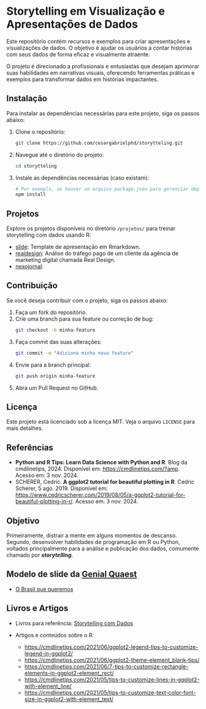 # Storytelling em Visualização e Apresentações de Dados

Este repositório contém recursos e exemplos para criar apresentações e visualizações de dados. O objetivo é ajudar os usuários a contar histórias com seus dados de forma eficaz e visualmente atraente.

O projeto é direcionado a profissionais e entusiastas que desejam aprimorar suas habilidades em narrativas visuais, oferecendo ferramentas práticas e exemplos para transformar dados em histórias impactantes.

## Instalação

Para instalar as dependências necessárias para este projeto, siga os passos abaixo:

1. Clone o repositório:
   ```bash
   git clone https://github.com/cesargabrielphd/storytteling.git
   ```

2. Navegue até o diretório do projeto:
   ```bash
   cd storytteling
   ```

3. Instale as dependências necessárias (caso existam):
   ```bash
   # Por exemplo, se houver um arquivo package.json para gerenciar dependências
   npm install
   ```

## Projetos

Explore os projetos disponíveis no diretório `/projetos/` para treinar storytelling com dados usando R:

- [slide](../projetos/slide/README.md): Template de apresentação em Rmarkdown.
- [realdesign](../projetos/realdesign/README.md): Análise do tráfego pago de um cliente da agência de marketing digital chamada Real Design.
- [nexojornal](../projetos/nexojornal/README.md):

## Contribuição

Se você deseja contribuir com o projeto, siga os passos abaixo:

1. Faça um fork do repositório.
2. Crie uma branch para sua feature ou correção de bug:
   ```bash
   git checkout -b minha-feature
   ```
3. Faça commit das suas alterações:
   ```bash
   git commit -m "Adiciona minha nova feature"
   ```
4. Envie para a branch principal:
   ```bash
   git push origin minha-feature
   ```
5. Abra um Pull Request no GitHub.

## Licença

Este projeto está licenciado sob a licença MIT. Veja o arquivo `LICENSE` para mais detalhes.

## Referências

- **Python and R Tips: Learn Data Science with Python and R**. Blog da cmdlinetips, 2024. Disponível em: <https://cmdlinetips.com/?amp>. Acesso em: 3 nov. 2024.
- SCHERER, Cedric. **A ggplot2 tutorial for beautiful plotting in R**. Cedric Scherer, 5 ago. 2019. Disponível em: <https://www.cedricscherer.com/2019/08/05/a-ggplot2-tutorial-for-beautiful-plotting-in-r/>. Acesso em: 3 nov. 2024.

## Objetivo

Primeiramente, distrair a mente em alguns momentos de descanso.  
Segundo, desenvolver habilidades de programação em R ou Python, voltados principalmente para a análise e publicação dos dados, comumente chamado por ***storytelling***.

## Modelo de slide da [Genial Quaest](https://lp.genialinvestimentos.com.br/pesquisas/)
- [O Brasil que queremos](https://media-blog.genialinvestimentos.com.br/wp-content/uploads/2022/12/07185855/genial-investimentos-pesquisa-obrasilquequeremos_20221208.pdf)

## Livros e Artigos

- Livros para referência: [Storytelling com Dados](https://www.amazon.com.br/Storytelling-com-Dados-Visualiza%C3%A7%C3%A3o-Profissionais/dp/8550804681/ref=sr_1_1?dib=eyJ2IjoiMSJ9.LWVU6efodG-b3AmxINIHSHE_O9x111HmO2O7qytvPJ9GL8jmIm9tnNe643U_TfsFpEoWK5peIDx8KLxA6X-5SkgYD-TZXfcfLbFwtxcVMOagCVMDGlwrQgJCTBG8wIXZUjh5sZCPfynjsabja5JJ-BS5Kk3sniCUBD2X15haTT_IY8f31whs6hHBQXVcYhkoend6SNHWz_m3XCpht5J79SVYo9pNAVkg3fT0rOH9HZsF-PjWNR2jEW9v794Goxfa.jZXqCxzjcjN3c2AmyJZUnDp_y0k4tQzghW8-cl4-mzM&dib_tag=se&keywords=Storytelling-Data-Visualiz&qid=1746287211&sr=8-1&ufe=app_do%3Aamzn1.fos.6d798eae-cadf-45de-946a-f477d47705b9)

- Artigos e conteúdos sobre o R:
  - https://cmdlinetips.com/2021/06/ggplot2-legend-tips-to-customize-legend-in-ggplot2/
  - https://cmdlinetips.com/2021/06/ggplot2-theme-element_blank-tips/
  - https://cmdlinetips.com/2021/06/7-tips-to-customize-rectangle-elements-in-ggplot2-element_rect/
  - https://cmdlinetips.com/2021/05/tips-to-customize-lines-in-ggplot2-with-element_line/
  - https://cmdlinetips.com/2021/05/tips-to-customize-text-color-font-size-in-ggplot2-with-element_text/
